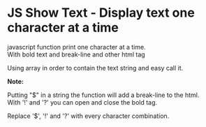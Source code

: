 # JS Show Text - Display text one character at a time
<p>javascript function print one character at a time.<br>
With bold text and break-line and other html tag</p>

<p>Using array in order to contain the text string and easy call it.</p>

<p><b>Note:</b></p>
<p>Putting "$" in a string the function will add a break-line to the html.<br>
With '!' and '?' you can open and close the bold tag. </p>

<p>Replace '$', '!' and '?' with every character combination.</p>
